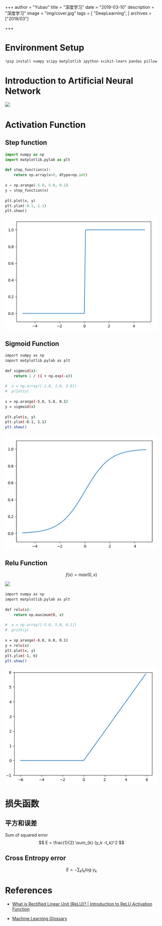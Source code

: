 +++
author = "Yubao"
title = "深度学习"
date = "2019-03-10"
description = "深度学习"
image = "img/cover.jpg"
tags = [
    "DeepLearning",
]
archives = ["2019/03"]

+++



# Environment Setup

```sh
!pip install numpy scipy matplotlib ipython scikit-learn pandas pillow

```

# Introduction to Artificial Neural Network

![](https://d1m75rqqgidzqn.cloudfront.net/wp-data/2020/08/21180434/into-to-nn-infograph2.jpg)



# Activation Function

## Step function

```python
import numpy as np
import matplotlib.pylab as plt

def step_function(x):
    return np.array(x>0, dtype=np.int)
    
x = np.arange(-5.0, 5.0, 0.1)
y = step_function(x)

plt.plot(x, y)
plt.ylim(-0.1, 1.1)
plt.show()
```

![image-20200322174612016](https://raw.githubusercontent.com/yubaoliu/assets/image/image-20200322174612016.png)

## Sigmoid Function

```sh
import numpy as np
import matplotlib.pylab as plt

def sigmoid(x):
    return 1 / (1 + np.exp(-x))

#  x = np.array([-1.0, 1.0, 2.0])
#  print(y)

x = np.arange(-5.0, 5.0, 0.1)
y = sigmoid(x)

plt.plot(x, y)
plt.ylim(-0.1, 1.1)
plt.show()
```



![image-20200323231257374](https://raw.githubusercontent.com/yubaoliu/assets/image/image-20200323231257374.png)



## Relu Function

$$
f(x)=max(0,x)
$$



![](https://d1m75rqqgidzqn.cloudfront.net/wp-data/2020/08/21180750/2-1.png)





```sh
import numpy as np
import matplotlib.pylab as plt

def relu(x):
    return np.maximum(0, x)

#  x = np.array([-5.0, 5.0, 0.1])
#  print(y)

x = np.arange(-6.0, 6.0, 0.1)
y = relu(x)
plt.plot(x, y)
plt.ylim(-1, 6)
plt.show()
```



![image-20200323231159016](https://raw.githubusercontent.com/yubaoliu/assets/image/image-20200323231159016.png)

# 损失函数

## 平方和误差

Sum of squared error
$$
E = \frac{1}{2} \sum_{k} (y_k -t_k)^2
$$


## Cross Entropy error

$$
E = - \sum_k t_k log\ y_k
$$



# References

- [What is Rectified Linear Unit (ReLU)? | Introduction to ReLU Activation Function](https://www.mygreatlearning.com/blog/relu-activation-function/#:~:text=ReLU%20function%20is%20its%20derivative%20both%20are%20monotonic.,that%20has%20a%20range%20from%200%20to%20infinity.)

- [Machine Learning Glossary](https://ml-cheatsheet.readthedocs.io/en/latest/index.html)
